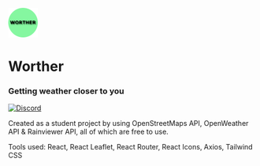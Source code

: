 ![Worther](./src/resources/logoSmallRounded.png)

# Worther
### Getting weather closer to you

[![Discord](https://img.shields.io/discord/984443866969149491?color=7389D8&label=%20&logo=discord&logoColor=ffffff&labelColor=6A7EC2)](https://discord.gg/n6xr3ZWM8J)

Created as a student project by using OpenStreetMaps API, OpenWeather API & Rainviewer API, all of which are free to use.

Tools used: React, React Leaflet, React Router, React Icons, Axios, Tailwind CSS
    